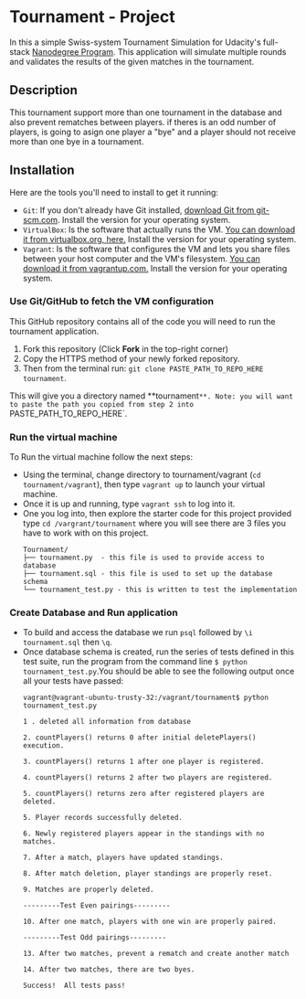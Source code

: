 # Tournament - Project

In this a simple Swiss-system Tournament Simulation for Udacity's full-stack [Nanodegree Program]. This application will simulate multiple rounds and validates the results of the given matches in the tournament.

## Description
This tournament support more than one tournament in the database and also prevent rematches between players. if theres is an odd number of players, is going to asign one player a "bye" and a player should not receive more than one bye in a tournament.

## Installation

Here are the tools you'll need to install to get it running:
* `Git`: If you don't already have Git installed, [download Git from git-scm.com]. Install the version for your operating system.
* `VirtualBox`: Is the software that actually runs the VM. [You can download it from virtualbox.org, here.] Install the version for your operating system.
* `Vagrant`: Is the software that configures the VM and lets you share files between your host computer and the VM's filesystem.  [You can download it from vagrantup.com.] Install the version for your operating system.


### Use Git/GitHub to fetch the VM configuration
This GitHub repository contains all of the code you will need to run the tournament application.

1. Fork this repository (Click **Fork** in the top-right corner)
2. Copy the HTTPS method of your newly forked repository.
3. Then from the terminal run: `git clone PASTE_PATH_TO_REPO_HERE tournament`.

This will give you a directory named **tournament`**. Note: you will want to paste the path you copied from step 2 into `PASTE_PATH_TO_REPO_HERE`.

### Run the virtual machine
To Run the virtual machine follow the next steps:
* Using the terminal, change directory to tournament/vagrant (`cd tournament/vagrant`), then type `vagrant up` to launch your virtual machine.
* Once it is up and running, type `vagrant ssh` to log into it.
* One you log into, then explore the starter code for this project provided type `cd /vargrant/tournament` where you will see there are 3 files you have to work with on this project.
  ```
  Tournament/
  ├── tournament.py  - this file is used to provide access to database
  ├── tournament.sql - this file is used to set up the database schema
  └── tournament_test.py - this is written to test the implementation
  ```
### Create Database and Run application

* To build and access the database we run `psql` followed by `\i tournament.sql` then `\q`.
* Once database schema is created, run the series of tests defined in this test suite, run the program from the command line `$ python tournament_test.py`.You should be able to see the following output once all your tests have passed:
  ```
  vagrant@vagrant-ubuntu-trusty-32:/vagrant/tournament$ python tournament_test.py

  1 . deleted all information from database

  2. countPlayers() returns 0 after initial deletePlayers() execution.

  3. countPlayers() returns 1 after one player is registered.

  4. countPlayers() returns 2 after two players are registered.

  5. countPlayers() returns zero after registered players are deleted.

  5. Player records successfully deleted.

  6. Newly registered players appear in the standings with no matches.

  7. After a match, players have updated standings.

  8. After match deletion, player standings are properly reset.

  9. Matches are properly deleted.

  ---------Test Even pairings---------

  10. After one match, players with one win are properly paired.

  ---------Test Odd pairings---------

  13. After two matches, prevent a rematch and create another match

  14. After two matches, there are two byes.

  Success!  All tests pass!
  
  ```


[Nanodegree Program]: <https://www.udacity.com/nanodegree>
[download Git from git-scm.com]: <https://git-scm.com/downloads>
[You can download it from virtualbox.org, here.]: <https://www.virtualbox.org/wiki/Downloads>
[You can download it from vagrantup.com.]: <https://www.vagrantup.com/downloads.html>
[Python website]: <https://www.python.org/download/releases/2.7/>
